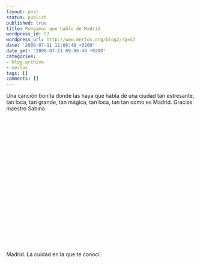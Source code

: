 ```yaml
---
layout: post
status: publish
published: true
title: Pongamos que hablo de Madrid
wordpress_id: 57
wordpress_url: http://www.merlos.org/blog2/?p=57
date: '2008-07-11 11:06:48 +0200'
date_gmt: '2008-07-11 09:06:48 +0200'
categories:
- blog-archive
- merlos
tags: []
comments: []
---
```


<p>Una canción bonita donde las haya que habla de una ciudad tan estresante, tan loca, tan grande, tan mágica, tan loca, tan tan como es Madrid. Gracias maestro Sabina.</p>
<p><object classid="clsid:d27cdb6e-ae6d-11cf-96b8-444553540000" width="425" height="344" codebase="http://download.macromedia.com/pub/shockwave/cabs/flash/swflash.cab#version=6,0,40,0"><param name="allowFullScreen" value="true" /><param name="src" value="http://www.youtube.com/v/gXs_FYYHPeg&amp;hl=en&amp;fs=1" /><embed type="application/x-shockwave-flash" width="425" height="344" src="http://www.youtube.com/v/gXs_FYYHPeg&amp;hl=en&amp;fs=1" allowfullscreen="true"></embed></object></p>
<p>Madrid. La cuidad en la que te conocí.</p>
